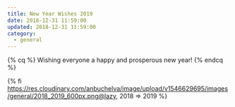 ```yaml
---
title: New Year Wishes 2019
date: 2018-12-31 11:59:00
updated: 2018-12-31 11:59:00
category:
  - general
---
```

{% cq %} Wishing everyone a happy and prosperous new year! {% endcq %}

<!---more--->
{% fi https://res.cloudinary.com/anbuchelva/image/upload/v1546629695/images/general/2018_2019_600px.png@lazy, 2018 => 2019 %}